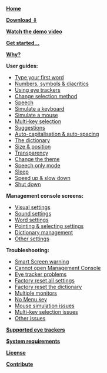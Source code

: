 **[Home](https://github.com/JuliusSweetland/OptiKey/wiki)**

**[Download ⇩](https://github.com/JuliusSweetland/OptiKey/releases/download/v1.2.8b/OptiKeySetup-1.2.8.exe)**

**[Watch the demo video](https://www.youtube.com/watch?v=Cgnamj5SA3Y)**

**[Get started...](https://github.com/JuliusSweetland/OptiKey/wiki/Get-Started)**

**[Why?](https://github.com/JuliusSweetland/OptiKey/wiki/Why%3F)**

**User guides:**
* [Type your first word](https://github.com/JuliusSweetland/OptiKey/wiki/Type-your-first-word)
* [Numbers, symbols & diacritics](https://github.com/JuliusSweetland/OptiKey/wiki/Numbers,-symbols-and-diacritics)
* [Using eye trackers](https://github.com/JuliusSweetland/OptiKey/wiki/Using-eye-trackers)
* [Change selection method](https://github.com/JuliusSweetland/OptiKey/wiki/Change-selection-method)
* [Speech](https://github.com/JuliusSweetland/OptiKey/wiki/Speech)
* [Simulate a keyboard](https://github.com/JuliusSweetland/OptiKey/wiki/Simulate-a-keyboard)
* [Simulate a mouse](https://github.com/JuliusSweetland/OptiKey/wiki/Simulate-a-mouse)
* [Multi-key selection](https://github.com/JuliusSweetland/OptiKey/wiki/Multi-key-selection)
* [Suggestions](https://github.com/JuliusSweetland/OptiKey/wiki/Suggestions)
* [Auto-capitalisation & auto-spacing](https://github.com/JuliusSweetland/OptiKey/wiki/Auto-capitalisation-&-auto-spacing)
* [The dictionary](https://github.com/JuliusSweetland/OptiKey/wiki/The-dictionary)
* [Size & position](https://github.com/JuliusSweetland/OptiKey/wiki/Size-&-position)
* [Transparency](https://github.com/JuliusSweetland/OptiKey/wiki/Transparency)
* [Change the theme](https://github.com/JuliusSweetland/OptiKey/wiki/Change-the-theme)
* [Speech only mode](https://github.com/JuliusSweetland/OptiKey/wiki/Speech-only-mode)
* [Sleep](https://github.com/JuliusSweetland/OptiKey/wiki/Sleep)
* [Speed up & slow down](https://github.com/JuliusSweetland/OptiKey/wiki/Speed-up-&-slow-down)
* [Shut down](https://github.com/JuliusSweetland/OptiKey/wiki/Shut-down)

**Management console screens:**
* [Visual settings](https://github.com/JuliusSweetland/OptiKey/wiki/Visual-settings)
* [Sound settings](https://github.com/JuliusSweetland/OptiKey/wiki/Sound-settings)
* [Word settings](https://github.com/JuliusSweetland/OptiKey/wiki/Word-settings)
* [Pointing & selecting settings](https://github.com/JuliusSweetland/OptiKey/wiki/Pointing-&-selecting-settings)
* [Dictionary management](https://github.com/JuliusSweetland/OptiKey/wiki/Dictionary-management)
* [Other settings](https://github.com/JuliusSweetland/OptiKey/wiki/Other-settings)

**Troubleshooting:**
* [Smart Screen warning](https://github.com/JuliusSweetland/OptiKey/wiki/Smart-Screen-warning)
* [Cannot open Management Console](https://github.com/JuliusSweetland/OptiKey/wiki/Cannot-open-Management-Console)
* [Eye tracker problems](https://github.com/JuliusSweetland/OptiKey/wiki/Eye-tracker-problems)
* [Factory reset all settings](https://github.com/JuliusSweetland/OptiKey/wiki/Factory-reset-all-settings)
* [Factory reset the dictionary](https://github.com/JuliusSweetland/OptiKey/wiki/Factory-reset-the-dictionary)
* [Multiple monitors](https://github.com/JuliusSweetland/OptiKey/wiki/Multiple-monitors)
* [No Menu key](https://github.com/JuliusSweetland/OptiKey/wiki/No-Menu-key)
* [Mouse simulation issues](https://github.com/JuliusSweetland/OptiKey/wiki/Mouse-simulation-issues)
* [Multi-key selection issues](https://github.com/JuliusSweetland/OptiKey/wiki/Multi-key-selection-issues)
* [Other issues](https://github.com/JuliusSweetland/OptiKey/wiki/Other-issues)

**[Supported eye trackers](https://github.com/JuliusSweetland/OptiKey/wiki/Supported-eye-trackers)**

**[System requirements](https://github.com/JuliusSweetland/OptiKey/wiki/System-requirements)**

**[License](https://github.com/JuliusSweetland/OptiKey/wiki/License)**

**[Contribute](https://github.com/JuliusSweetland/OptiKey/wiki/Contribute)**